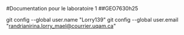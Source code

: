 #Documentation pour le laboratoire 1
##GEO7630h25

git config --global user.name "Lorry139"
git config --global user.email "randrianirina.lorry_mael@courrier.uqam.ca"